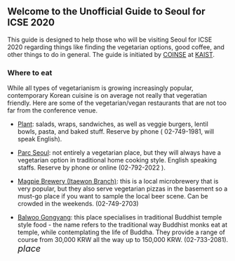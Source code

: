 <link href="https://fonts.googleapis.com/icon?family=Material+Icons" rel="stylesheet">

## Welcome to the Unofficial Guide to Seoul for ICSE 2020

This guide is designed to help those who will be visiting Seoul for ICSE 2020 regarding things like finding the vegetarian options, good coffee, and other things to do in general. The guide is initiated by [COINSE](https://coinse.kaist.ac.kr) at [KAIST](https://www.kaist.ac.kr/html/en/index.html).

### Where to eat

While all types of vegetarianism is growing increasingly popular, contemporary Korean cuisine is on average not really that vegeratian friendly. Here are some of the vegetarian/vegan restaurants that are not too far from the conference venue.

- [Plant](https://www.plantcafeseoul.com): salads, wraps, sandwiches, as well as veggie burgers, lentil bowls, pasta, and baked stuff. Reserve by phone ( 02-749-1981, will speak English). 
- [Parc Seoul](https://www.parcseoul.com): not entirely a vegetarian place, but they will always have a vegetarian option in traditional home cooking style. English speaking staffs. Reserve by phone or online (02-792-2022
).

- [Magpie Brewery (Itaewon Branch)](http://www.magpiebrewing.com): this is a local microbrewery that is very popular, but they also serve vegetarian pizzas in the basement so a must-go place if you want to sample the local beer scene. Can be crowded in the weekends.  (02-749-2703)

- [Balwoo Gongyang](http://eng.balwoo.or.kr): this place specialises in traditional Buddhist temple style food - the name refers to the traditional way Buddhist monks eat at temple, while contemplating the life of Buddha. They provide a range of course from 30,000 KRW all the way up to 150,000 KRW. (02-733-2081). <i class="material-icons" style="font-size:20px">place</i>